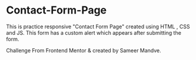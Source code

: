 # Contact-Form-Page

This is practice responsive "Contact Form Page" created using HTML , CSS and JS.
This form has a custom alert which appears after submitting the form.

Challenge From Frontend Mentor & created by Sameer Mandve.
